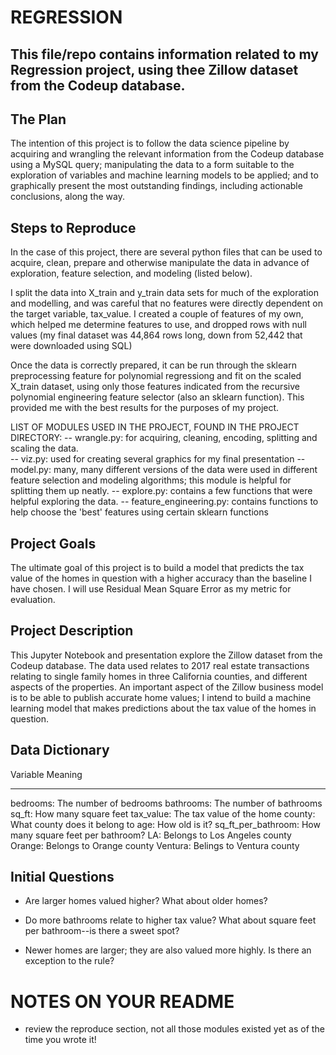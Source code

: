 # REGRESSION

## This file/repo contains information related to my Regression project, using thee Zillow dataset from the Codeup database.

## The Plan

The intention of this project is to follow the data science pipeline by acquiring and wrangling the relevant information from the Codeup database using a MySQL query; manipulating the data to a form suitable to the exploration of variables and machine learning models to be applied; and to graphically present the most outstanding findings, including actionable conclusions, along the way.

##  Steps to Reproduce

In  the case of this project, there are several python files that can be used to acquire, clean, prepare and otherwise manipulate the data in advance of exploration, feature selection, and modeling (listed below).

I split the data into X_train and y_train data sets for much of the exploration and modelling, and was careful that no features were directly dependent on the target variable, tax_value.  I created a couple of features of my own, which helped me determine features to use, and dropped rows with null values (my final dataset was 44,864 rows long, down from 52,442 that were downloaded using SQL)

Once the data is correctly prepared, it can be run through the sklearn preprocessing feature for polynomial regressiong and fit on the scaled X_train dataset, using only those features indicated from the recursive polynomial engineering feature selector (also an sklearn function).  This provided me with the best results for the purposes of my project.

LIST OF MODULES USED IN THE PROJECT, FOUND IN THE PROJECT DIRECTORY:
-- wrangle.py: for acquiring, cleaning, encoding, splitting and scaling the data.  
-- viz.py: used for creating several graphics for my final presentation
-- model.py: many, many different versions of the data were used in different feature selection and modeling algorithms; this module is helpful for splitting them up neatly.
-- explore.py: contains a few functions that were helpful exploring the data.
-- feature_engineering.py: contains functions to help choose the 'best' features using certain sklearn functions

## Project Goals

The ultimate goal of this project is to build a model that predicts the tax value of the homes in question with a higher accuracy than the baseline I have chosen. I will use Residual Mean Square Error as my metric for evaluation.

## Project Description

This Jupyter Notebook and presentation explore the Zillow dataset from the Codeup database. The data used relates to 2017 real estate transactions relating to single family homes in three California counties, and different aspects of the properties. An important aspect of the Zillow business model is to be able to publish accurate home values; I intend to build a machine learning model that makes predictions about the tax value of the homes in question.

## Data Dictionary

Variable	Meaning
___________________
bedrooms:	The number of bedrooms
bathrooms:	The number of bathrooms
sq_ft:	How many square feet
tax_value:	The tax value of the home
county:	What county does it belong to
age:	How old is it?
sq_ft_per_bathroom:	How many square feet per bathroom?
LA:	Belongs to Los Angeles county
Orange:	Belongs to Orange county
Ventura:	Belings to Ventura county


## Initial Questions

- Are larger homes valued higher?  What about older homes?

- Do more bathrooms relate to higher tax value? What about square feet per bathroom--is there a sweet spot?

- Newer homes are larger; they are also valued more highly. Is there an exception to the rule?

# NOTES ON YOUR README
- review the reproduce section, not all those modules existed yet as of the time you wrote it!




